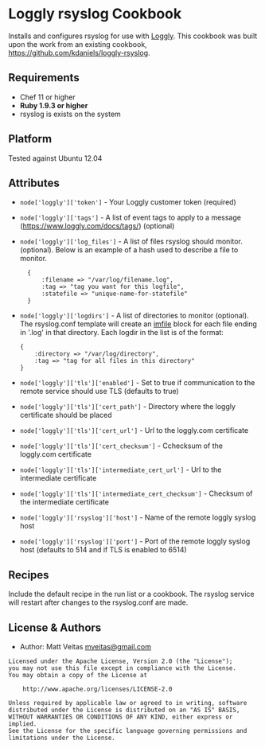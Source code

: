 Loggly rsyslog Cookbook
================
Installs and configures rsyslog for use with [Loggly](http://loggly.com). This cookbook was built upon the work from an existing cookbook,
https://github.com/kdaniels/loggly-rsyslog.

Requirements
------------
- Chef 11 or higher
- **Ruby 1.9.3 or higher**
- rsyslog is exists on the system

Platform
--------
Tested against Ubuntu 12.04


Attributes
----------
* `node['loggly']['token']` - Your Loggly customer token (required)
* `node['loggly']['tags']` - A list of event tags to apply to a message (https://www.loggly.com/docs/tags/) (optional)

* `node['loggly']['log_files']` - A list of files rsyslog should monitor. (optional). Below is an example
of a hash used to describe a file to monitor.

  ```
    {
        :filename => "/var/log/filename.log",
        :tag => "tag you want for this logfile",
        :statefile => "unique-name-for-statefile"
    }
    ```

* `node['loggly']['logdirs']` - A list of directories to monitor (optional). The rsyslog.conf template will create an [imfile](http://www.rsyslog.com/doc/imfile.html) block for each file ending in '.log' in that directory. Each logdir in the list is of the format:
    ```
    {
        :directory => "/var/log/directory",
        :tag => "tag for all files in this directory"
    }
    ```

* `node['loggly']['tls']['enabled']` - Set to true if communication to the remote service should use TLS (defaults to true)
* `node['loggly']['tls']['cert_path']` - Directory where the loggly certificate should be placed
* `node['loggly']['tls']['cert_url']` - Url to the loggly.com certificate
* `node['loggly']['tls']['cert_checksum']` - Cchecksum of the loggly.com certificate
* `node['loggly']['tls']['intermediate_cert_url']` - Url to the intermediate certificate
* `node['loggly']['tls']['intermediate_cert_checksum']` - Checksum of the intermediate certificate

* `node['loggly']['rsyslog']['host']` - Name of the remote loggly syslog host
* `node['loggly']['rsyslog']['port']` - Port of the remote loggly syslog host (defaults to 514 and if TLS is enabled to 6514)

Recipes
-------
Include the default recipe in the run list or a cookbook. The rsyslog service will restart after changes to the rsyslog.conf are made.


License & Authors
-----------------
- Author: Matt Veitas <mveitas@gmail.com>

```text
Licensed under the Apache License, Version 2.0 (the "License");
you may not use this file except in compliance with the License.
You may obtain a copy of the License at

    http://www.apache.org/licenses/LICENSE-2.0

Unless required by applicable law or agreed to in writing, software
distributed under the License is distributed on an "AS IS" BASIS,
WITHOUT WARRANTIES OR CONDITIONS OF ANY KIND, either express or implied.
See the License for the specific language governing permissions and
limitations under the License.
```

